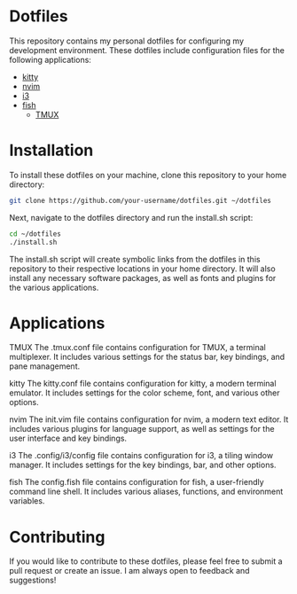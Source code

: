 # Dotfiles

This repository contains my personal dotfiles for configuring my development environment. These dotfiles include configuration files for the following applications:

  - [kitty](https://github.com/kovidgoyal/kitty)
  - [nvim](https://github.com/neovim/neovim)
  - [i3](https://i3wm.org/)
  - [fish](https://fishshell.com/)
	- [TMUX](https://github.com/tmux/tmux)

# Installation

To install these dotfiles on your machine, clone this repository to your home directory:

```sh
git clone https://github.com/your-username/dotfiles.git ~/dotfiles
```
Next, navigate to the dotfiles directory and run the install.sh script:

```sh
cd ~/dotfiles
./install.sh
```

The install.sh script will create symbolic links from the dotfiles in this repository to their respective locations in your home directory. It will also install any necessary software packages, as well as fonts and plugins for the various applications.

# Applications
TMUX
The .tmux.conf file contains configuration for TMUX, a terminal multiplexer. It includes various settings for the status bar, key bindings, and pane management.

kitty
The kitty.conf file contains configuration for kitty, a modern terminal emulator. It includes settings for the color scheme, font, and various other options.

nvim
The init.vim file contains configuration for nvim, a modern text editor. It includes various plugins for language support, as well as settings for the user interface and key bindings.

i3
The .config/i3/config file contains configuration for i3, a tiling window manager. It includes settings for the key bindings, bar, and other options.

fish
The config.fish file contains configuration for fish, a user-friendly command line shell. It includes various aliases, functions, and environment variables.

# Contributing

If you would like to contribute to these dotfiles, please feel free to submit a pull request or create an issue. I am always open to feedback and suggestions!

